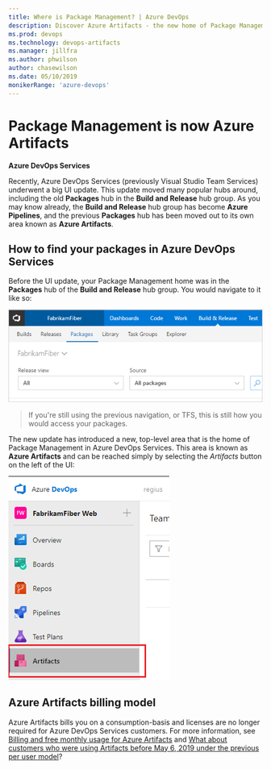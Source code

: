 ```yaml
---
title: Where is Package Management? | Azure DevOps
description: Discover Azure Artifacts - the new home of Package Management in Azure DevOps.
ms.prod: devops
ms.technology: devops-artifacts
ms.manager: jillfra
ms.author: phwilson
author: chasewilson
ms.date: 05/10/2019
monikerRange: 'azure-devops'
---
```


# Package Management is now Azure Artifacts

**Azure DevOps Services**

Recently, Azure DevOps Services (previously Visual Studio Team Services) underwent a big UI update. This update moved many popular hubs around, including the old **Packages** hub in the **Build and Release** hub group. As you may know already, the **Build and Release** hub group has become **Azure Pipelines**, and the previous **Packages** hub has been moved out to its own area known as **Azure Artifacts**.

## How to find your packages in Azure DevOps Services

Before the UI update, your Package Management home was in the **Packages** hub of the **Build and Release** hub group. You would navigate to it like so:

![Go to Azure Artifacts](_shared/_img/goto-feed-hub.png)

> If you're still using the previous navigation, or TFS, this is still how you would access your packages. 

The new update has introduced a new, top-level area that is the home of Package Management in Azure DevOps Services. This area is known as **Azure Artifacts** and can be reached simply by selecting the _Artifacts_ button on the left of the UI:

![Go to Azure Artifacts](_shared/_img/goto-feed-hub-azure-devops-newnav.png)

## Azure Artifacts billing model

Azure Artifacts bills you on a consumption-basis and licenses are no longer required for Azure DevOps Services customers. For more information, see [Billing and free monthly usage for Azure Artifacts](start-using-azure-artifacts.md#billing-and-free-monthly-usage) and [What about customers who were using Artifacts before May 6, 2019 under the previous per user model](start-using-azure-artifacts.md#q-what-about-customers-who-were-using-artifacts-before-may-6-2019-under-the-previous-per-user-model)?
